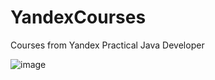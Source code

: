# YandexCourses
Courses from Yandex Practical Java Developer    

![image](https://github.com/user-attachments/assets/f8c92a26-1905-4e7d-bd0c-a229b7613024)
